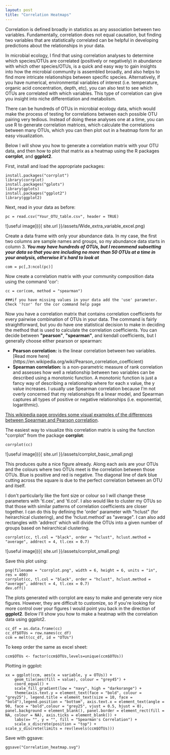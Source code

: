 ```yaml
---
layout: post
title: "Correlation Heatmaps"
---
```



Correlation is defined broadly in statistics as any association between two variables. Fundamentally, correlation does not equal causation, but finding two variables that are statistically correlated can be helpful in developing predictions about the relationships in your data.  

In microbial ecology, I find that using correlation analyses to determine which species/OTUs are correlated (positively or negatively) in abundance with which other species/OTUs, is a quick and easy way to gain insights into how the microbial community is assembled broadly, and also helps to find more intricate relationships between specific species.  Alternatively, if you have numerical, environmental variables of interest (i.e. temperature, organic acid concentration, depth, etc), you can also test to see which OTUs are correlated with which variables. This type of correlation can give you insight into niche differentiation and metabolism. 

There can be hundreds of OTUs in microbial ecology data, which would make the process of testing for correlations between each possible OTU pairing very tedious. Instead of doing these analyses one at a time, you can use R to generate correlation matrices, which calculate the correlations between many OTUs, which you can then plot out in a heatmap form for an easy visualization.    

Below I will show you how to generate a correlation matrix with your OTU data, and then how to plot that matrix as a heatmap using the R packages <b>corrplot</b>, and <b>ggplot2</b>. 

First, install and load the appropriate packages:

```
install.packages("corrplot")
library(corrplot)
install.packages("gplots")
library(gplots)
install.packages("ggplot2")
library(ggplot2)
```

Next, read in your data as before:  
```
pc = read.csv("Your_OTU_table.csv", header = TRUE)
```

![useful image]({{ site.url }}/assets/Wide_extra_variable_excel.png)

Create a data frame with only your abundance data. In my case, the first two columns are sample names and groups, so my abundance data starts in column 3. <b><i>You may have hundreds of OTUs, but I recommend subsetting your data so that you are including no more than 50 OTUs at a time in your analysis, otherwise it's hard to look at</i></b> 

```
com = pc[,3:ncol(pc)]
```

Now create a correlation matrix with your community composition data using the command 'cor': 

```
cc = cor(com, method = "spearman")

###if you have missing values in your data add the 'use' parameter. Check '?cor' for the cor command help page

```

Now you have a correlation matrix that contains correlation coefficients for every pairwise combination of OTUs in your data. The command is fairly straightforward, but you do have one statistical decision to make in deciding the method that is used to calculate the correlation coefficients. You can decide between <b>"pearson"</b>, <b>"spearman"</b>, and kendall coefficients, but I generally choose either pearson or spearman: 
<ul>
  <li><b>Pearson correlation:</b> is the linear correlation between two variables. [Read more here](https://en.wikipedia.org/wiki/Pearson_correlation_coefficient) </li>
  <li><b>Spearman correlation:</b> is a non-parametric measure of rank correlation and assesses how well a relationship between two variables can be described using a monotonic function. A monotonic function is just a fancy way of describing a relationship where for each x value, the y value increases. I usually use Spearman correlation because I'm not overly concerned that my relationships fit a linear model, and Spearman captures all types of positive or negative relationships (i.e. exponential, logarithmic).</li>
    </ul>
    
 [This wikipedia page provides some visual examples of the differences between Spearman and Pearson correlation](https://en.wikipedia.org/wiki/Spearman%27s_rank_correlation_coefficient). 


The easiest way to visualize this correlation matrix is using the function "corrplot" from the package <b>corrplot</b>:

```
corrplot(cc)
```

![useful image]({{ site.url }}/assets/corrplot_basic_small.png)

This produces quite a nice figure already. Along each axis are your OTUs and the colours where two OTUs meet is the correlation between those OTUs. Blue is positive and red is negative.  The diagonal line of dark blue cutting across the square is due to the perfect correlation between an OTU and itself. 

I don't particularly like the font size or colour so I will change these parameters with 'tl.cex', and 'tl.col'. I also would like to cluster my OTUs so that those with similar patterns of correlation coefficients are closer together.  I can do this by defining the 'order' parameter with "hclust" (for heirarchical clustering), and the 'hclust.method' as "average".  I can also add rectangles with 'addrect' which will divide the OTUs into a given number of groups based on heirarchical clustering.    


```
corrplot(cc, tl.col = "black", order = "hclust", hclust.method = "average", addrect = 4, tl.cex = 0.7)
```

![useful image]({{ site.url }}/assets/corrplot_small.png)


Save this plot using: 

```
png(filename = "corrplot.png", width = 6, height = 6, units = "in", res = 400)
corrplot(cc, tl.col = "black", order = "hclust", hclust.method = "average", addrect = 4, tl.cex = 0.7)
dev.off()
```

The plots generated with corrplot are easy to make and generate very nice figures. However, they are difficult to customize, so if you're looking for more control over your figures I would point you back in the direction of <b>ggplot2</b>. Below I'll show you how to make a heatmap with the correlation data using ggplot2.  



```
cc_df = as.data.frame(cc)
cc_df$OTUs = row.names(cc_df)
ccm = melt(cc_df, id = "OTUs")
```

To keep order the same as excel sheet:
```
ccm$OTUs <- factor(ccm$OTUs,levels=unique(ccm$OTUs))
```
Plotting in ggplot:
```
xx = ggplot(ccm, aes(x = variable, y = OTUs)) + 
    geom_tile(aes(fill = value), colour = "grey45") + 
    coord_equal() + 
    scale_fill_gradient(low = "navy", high = "darkorange") + 
    theme(axis.text.y = element_text(face = "bold", colour = "grey25"), legend.title = element_text(size = 10, face = "bold"),legend.position = "bottom", axis.text.x = element_text(angle = 90, face = "bold",colour = "grey25", vjust = 0.5, hjust = 0), panel.background = element_blank(), panel.border = element_rect(fill = NA, colour = NA), axis.ticks = element_blank()) + 
    labs(x= "", y = "", fill = "Spearman's Correlation") + 
    scale_x_discrete(position = "top") +
scale_y_discrete(limits = rev(levels(ccm$OTUs))) 
```

Save with ggsave: 
```
ggsave("Correlation_heatmap.svg")
```



